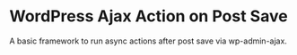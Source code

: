 # WordPress Ajax Action on Post Save

A basic framework to run async actions after post save via wp-admin-ajax.
